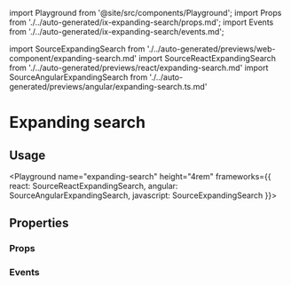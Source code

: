 import Playground from '@site/src/components/Playground';
import Props from './../auto-generated/ix-expanding-search/props.md';
import Events from './../auto-generated/ix-expanding-search/events.md';

import SourceExpandingSearch from './../auto-generated/previews/web-component/expanding-search.md'
import SourceReactExpandingSearch from './../auto-generated/previews/react/expanding-search.md'
import SourceAngularExpandingSearch from './../auto-generated/previews/angular/expanding-search.ts.md'

# Expanding search

## Usage

<Playground
name="expanding-search" height="4rem"
frameworks={{
  react: SourceReactExpandingSearch,
  angular: SourceAngularExpandingSearch,
  javascript: SourceExpandingSearch
}}>
</Playground>

## Properties

### Props

<Props />

### Events

<Events />
